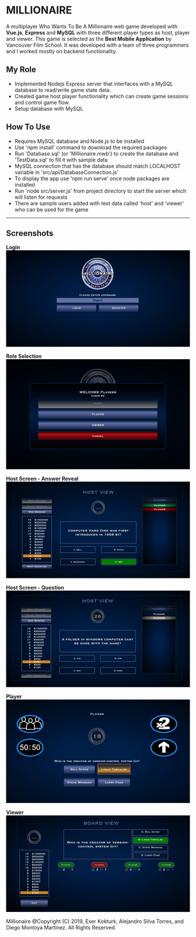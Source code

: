 # **MILLIONAIRE**

A multiplayer Who Wants To Be A Millionaire web game developed with **Vue.js**, **Express** and **MySQL** with three different player types as host, player and viewer. This game is selected as the **Best Mobile Application** by Vancouver Film School. It was developed with a team of three programmers and I worked mostly on backend functionality.

## **My Role**
- Implemented Nodejs Express server that interfaces with a MySQL database to read/write game state data. 
- Created game host player functionality which can create game sessions and control game flow.
- Setup database with MySQL

## **How To Use**
- Requires MySQL database and Node.js to be installed
- Use 'npm install' command to download the required packages
- Run 'Database.sql' (or 'Millionaire.mwb') to create the database and 'TestData.sql' to fill it with sample data
- MySQL connection that has the database should match LOCALHOST variable in 'src/api/DatabaseConnection.js'
- To display the app use 'npm run serve' once node packages are installed
- Run 'node src/server.js' from project directory to start the server which will listen for requests
- There are sample users added with test data called 'host' and 'viewer' who can be used for the game

---

## Screenshots

**Login**
![Login](/screenshots/1.jpg)

**Role Selection**
![Role Selection](/screenshots/2.jpg)

**Host Screen - Answer Reveal**
![Host Screen](/screenshots/3.jpg)

**Host Screen - Question**
![Host Screen](/screenshots/4.jpg)

**Player**
![Host Screen](/screenshots/5.jpg)

**Viewer**
![Host Screen](/screenshots/6.jpg)

Millionaire @Copyright (C) 2019, Eser Kokturk, Alejandro Silva Torres, and Diego Montoya Martinez. All Rights Reserved.
